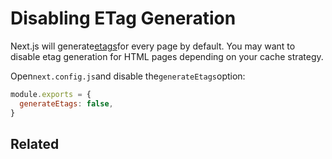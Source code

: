 # Disabling ETag Generation

Next.js will generate[etags](https://en.wikipedia.org/wiki/HTTP_ETag)for every page by default. You may want to disable etag generation for HTML pages depending on your cache strategy.

Open`next.config.js`and disable the`generateEtags`option:

```js
module.exports = {
  generateEtags: false,
}

```

## Related


